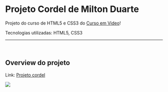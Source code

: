 <h1>Projeto Cordel de Milton Duarte</h1>
<p>Projeto do curso de HTML5 e CSS3 do <a href="https://www.youtube.com/@CursoemVideo" target="_blank">Curso em Video</a>!</p>
<p>Tecnologias utilizadas: HTML5, CSS3</p>
<hr />
<br>
<h2>Overview do projeto</h2>
<p>Link: <a href="https://sorenkazam.github.io/projeto-cordel/" target="_blank">Projeto cordel</a></p>
<img src="https://github.com/SorenKazam/projeto-cordel/assets/46906203/674b873d-1dcb-4df9-bf0a-75626c4728fd">
